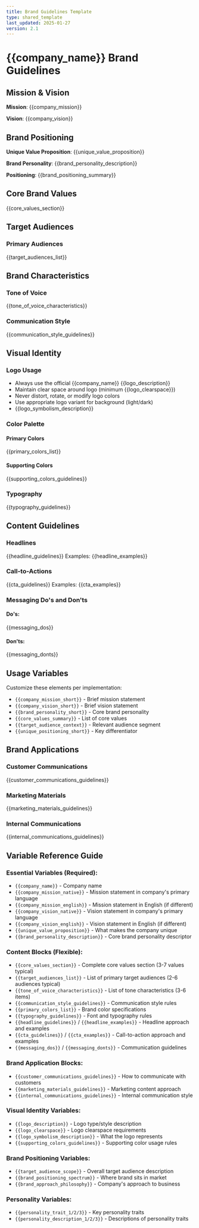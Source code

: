 ```yaml
---
title: Brand Guidelines Template
type: shared_template
last_updated: 2025-01-27
version: 2.1
---
```


# {{company_name}} Brand Guidelines

## Mission & Vision

**Mission**: {{company_mission}}

**Vision**: {{company_vision}}

## Brand Positioning

**Unique Value Proposition**: {{unique_value_proposition}}

**Brand Personality**: {{brand_personality_description}}

**Positioning**: {{brand_positioning_summary}}

## Core Brand Values

{{core_values_section}}

<!-- Example structure for each value:
### X. {{value_name}} ({{value_english_translation}})
{{value_description}}

{{value_application}}
-->

## Target Audiences

### Primary Audiences
{{target_audiences_list}}

<!-- Example format:
1. **{{audience_name}}** - {{audience_description}}
-->

## Brand Characteristics

### Tone of Voice
{{tone_of_voice_characteristics}}

<!-- Example format:
- **{{characteristic_name}}** - {{characteristic_description}}
-->

### Communication Style
{{communication_style_guidelines}}

<!-- Example format:
- {{guideline_description}}
-->

## Visual Identity

### Logo Usage
- Always use the official {{company_name}} {{logo_description}}
- Maintain clear space around logo (minimum {{logo_clearspace}})
- Never distort, rotate, or modify logo colors
- Use appropriate logo variant for background (light/dark)
- {{logo_symbolism_description}}

### Color Palette

#### Primary Colors
{{primary_colors_list}}

<!-- Example format:
- **{{color_name}}**: {{color_hex}} - {{color_usage}}
-->

#### Supporting Colors
{{supporting_colors_guidelines}}

### Typography
{{typography_guidelines}}

<!-- Example format:
- **{{font_category}}** - {{font_description}}
-->

## Content Guidelines

### Headlines
{{headline_guidelines}}
Examples: {{headline_examples}}

### Call-to-Actions
{{cta_guidelines}}
Examples: {{cta_examples}}

### Messaging Do's and Don'ts

#### Do's:
{{messaging_dos}}

#### Don'ts:
{{messaging_donts}}

## Usage Variables

Customize these elements per implementation:
- `{{company_mission_short}}` - Brief mission statement
- `{{company_vision_short}}` - Brief vision statement  
- `{{brand_personality_short}}` - Core brand personality
- `{{core_values_summary}}` - List of core values
- `{{target_audience_context}}` - Relevant audience segment
- `{{unique_positioning_short}}` - Key differentiator

## Brand Applications

### Customer Communications
{{customer_communications_guidelines}}

### Marketing Materials
{{marketing_materials_guidelines}}

### Internal Communications
{{internal_communications_guidelines}}

## Variable Reference Guide

### Essential Variables (Required):
- `{{company_name}}` - Company name
- `{{company_mission_native}}` - Mission statement in company's primary language
- `{{company_mission_english}}` - Mission statement in English (if different)
- `{{company_vision_native}}` - Vision statement in company's primary language
- `{{company_vision_english}}` - Vision statement in English (if different)
- `{{unique_value_proposition}}` - What makes the company unique
- `{{brand_personality_description}}` - Core brand personality descriptor

### Content Blocks (Flexible):
- `{{core_values_section}}` - Complete core values section (3-7 values typical)
- `{{target_audiences_list}}` - List of primary target audiences (2-6 audiences typical)
- `{{tone_of_voice_characteristics}}` - List of tone characteristics (3-6 items)
- `{{communication_style_guidelines}}` - Communication style rules
- `{{primary_colors_list}}` - Brand color specifications
- `{{typography_guidelines}}` - Font and typography rules
- `{{headline_guidelines}}` / `{{headline_examples}}` - Headline approach and examples
- `{{cta_guidelines}}` / `{{cta_examples}}` - Call-to-action approach and examples
- `{{messaging_dos}}` / `{{messaging_donts}}` - Communication guidelines

### Brand Application Blocks:
- `{{customer_communications_guidelines}}` - How to communicate with customers
- `{{marketing_materials_guidelines}}` - Marketing content approach
- `{{internal_communications_guidelines}}` - Internal communication style

### Visual Identity Variables:
- `{{logo_description}}` - Logo type/style description
- `{{logo_clearspace}}` - Logo clearspace requirements
- `{{logo_symbolism_description}}` - What the logo represents
- `{{supporting_colors_guidelines}}` - Supporting color usage rules

### Brand Positioning Variables:
- `{{target_audience_scope}}` - Overall target audience description
- `{{brand_positioning_spectrum}}` - Where brand sits in market
- `{{brand_approach_philosophy}}` - Company's approach to business

### Personality Variables:
- `{{personality_trait_1/2/3}}` - Key personality traits
- `{{personality_description_1/2/3}}` - Descriptions of personality traits
